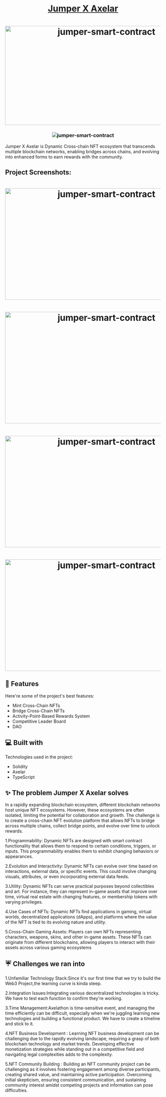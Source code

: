 <h1 align="center" id="title" ><a  href="https://jumper-x-axelar.vercel.app/">Jumper X Axelar</h1></a>

<h1 align="center" ><img align="center"  src="https://socialify.git.ci/tintinInGitHub/jumper-smart-contract/image?description=1&descriptionEditable=Jumper%20X%20Axelar%20is%20Dynamic%20Cross-chain%20NFT%20ecosystem%20%0Athat%20transcends%20multiple%20blockchain%20networks.&name=1&theme=Light" alt="jumper-smart-contract" width="640" height="320" /></h1>
<h3 align="center" ><img align="center"  src="https://img.shields.io/badge/AXELATHON-AXELAR_ONLINE_HACKATHON_2023-orange" alt="jumper-smart-contract" /></h3>  
<p id="description">Jumper X Axelar is Dynamic Cross-chain NFT ecosystem that transcends multiple blockchain networks, enabling bridges across chains, and evolving into enhanced forms to earn rewards with the community.</p>

<h2>Project Screenshots:</h2>
<p>
<h1 align="center" ><img align="center"  src="https://assets.devfolio.co/hackathons/a2229fe0cef542f984f75233fb17c1bd/projects/eeb5a5f12fff4cf68ed76949541c782a/33f6e37e-2ec9-42bd-a6f1-9597a9be55af.png" alt="jumper-smart-contract" width="640" height="360" /></h1>
  <h1 align="center" ><img align="center"  src="https://assets.devfolio.co/hackathons/a2229fe0cef542f984f75233fb17c1bd/projects/eeb5a5f12fff4cf68ed76949541c782a/50455c7a-1c4f-4d93-b2db-b351c4dde817.png" alt="jumper-smart-contract" width="640" height="360" /></h1>
  <h1 align="center" ><img align="center"  src="https://assets.devfolio.co/hackathons/a2229fe0cef542f984f75233fb17c1bd/projects/eeb5a5f12fff4cf68ed76949541c782a/b136fee5-a5f7-4324-8f0a-d89a18ccc391.png" alt="jumper-smart-contract" width="640" height="360" /></h1>
  <h1 align="center" ><img align="center"  src="https://assets.devfolio.co/hackathons/a2229fe0cef542f984f75233fb17c1bd/projects/eeb5a5f12fff4cf68ed76949541c782a/c7c5615c-4858-493a-a6f4-da55ce586d13.png" alt="jumper-smart-contract" width="640" height="360" /></h1>
</p>
  
  
<h2>🧐 Features</h2>

Here're some of the project's best features:

*   Mint Cross-Chain NFTs
*   Bridge Cross-Chain NFTs
*   Activity-Point-Based Rewards System
*   Competitive Leader Board
*   DAO

  
  
<h2>💻 Built with</h2>

Technologies used in the project:

*   Solidity
*   Axelar
*   TypeScript

   
<h2> ✨ The problem Jumper X Axelar solves</h2>

In a rapidly expanding blockchain ecosystem, different blockchain networks host unique NFT ecosystems. However, these ecosystems are often isolated, limiting the potential for collaboration and growth. The challenge is to create a cross-chain NFT evolution platform that allows NFTs to bridge across multiple chains, collect bridge points, and evolve over time to unlock rewards.

1.Programmability: Dynamic NFTs are designed with smart contract functionality that allows them to respond to certain conditions, triggers, or inputs. This programmability enables them to exhibit changing behaviors or appearances.

2.Evolution and Interactivity: Dynamic NFTs can evolve over time based on interactions, external data, or specific events. This could involve changing visuals, attributes, or even incorporating external data feeds.

3.Utility: Dynamic NFTs can serve practical purposes beyond collectibles and art. For instance, they can represent in-game assets that improve over time, virtual real estate with changing features, or membership tokens with varying privileges.

4.Use Cases of NFTs: Dynamic NFTs find applications in gaming, virtual worlds, decentralized applications (dApps), and platforms where the value of the NFT is tied to its evolving nature and utility.

5.Cross-Chain Gaming Assets:
Players can own NFTs representing characters, weapons, skins, and other in-game assets. These NFTs can originate from different blockchains, allowing players to interact with their assets across various gaming ecosystems

<h2>☔️ Challenges we ran into</h2>

1.Unfamiliar Technology Stack:Since it's our first time that we try to build the Web3 Project,the learning curve is kinda steep.

2.Integration Issues:Integrating various decentralized technologies is tricky. We have to test each function to confirm they're working.

3.Time Management:Axelathon is time-sensitive event, and managing the time efficiently can be difficult, especially when we're juggling learning new technologies and building a functional product. We have to create a timeline and stick to it.

4.NFT Business Development : Learning NFT business development can be challenging due to the rapidly evolving landscape, requiring a grasp of both blockchain technology and market trends. Developing effective monetization strategies while standing out in a competitive field and navigating legal complexities adds to the complexity.

5.NFT Community Building : Building an NFT community project can be challenging as it involves fostering engagement among diverse participants, creating shared value, and maintaining active participation. Overcoming initial skepticism, ensuring consistent communication, and sustaining community interest amidst competing projects and information can pose difficulties.
